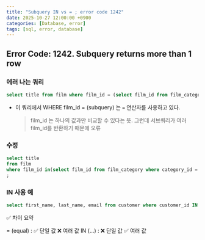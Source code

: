 ```yaml
---
title: "Subquery IN vs = ; error code 1242"
date: 2025-10-27 12:00:00 +0900
categories: [Database, error]
tags: [sql, error, database]
---
```


## Error Code: 1242. Subquery returns more than 1 row

### 에러 나는 쿼리

```sql
select title from film where film_id = (select film_id from film_category where category_id = (select category_id from category where name = 'Action'))
```

- 이 쿼리에서 WHERE film_id = (subquery) 는 `=` 연산자를 사용하고 있다.
  > film_id 는 하나의 값과만 비교할 수 있다는 뜻. 그런데 서브쿼리가 여러 film_id를 반환하기 때문에 오류

### 수정

```sql
select title
from film
where film_id in(select film_id from film_category where category_id = (select category_id from category where name = 'Action'))
;
```

### IN 사용 예

```sql
select first_name, last_name, email from customer where customer_id IN (select customer_id from rental);
```

✅ 차이 요약

= (equal) : ✅ 단일 값 ❌ 여러 값
IN (...) : ❌ 단일 값 ✅ 여러 값
